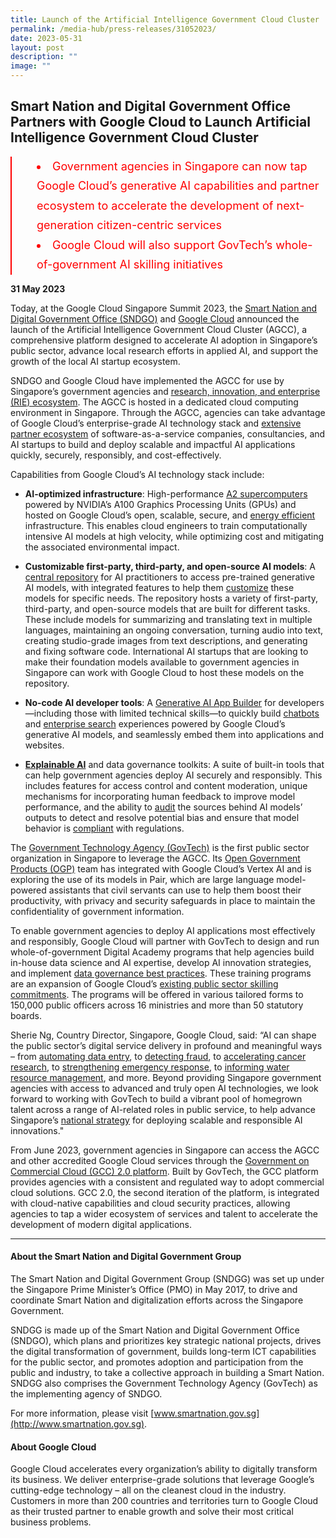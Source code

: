 ```yaml
---
title: Launch of the Artificial Intelligence Government Cloud Cluster
permalink: /media-hub/press-releases/31052023/
date: 2023-05-31
layout: post
description: ""
image: ""
---
```

## Smart Nation and Digital Government Office Partners with Google Cloud to Launch Artificial Intelligence Government Cloud Cluster

 
<div style="font-size:18px; font-weight: 400; line-height: 1.75; color: #FF0000; padding: 0px 0px 0px 40px; margin-left: 0; border-left: 2px solid red"><li>Government agencies in Singapore can now tap Google Cloud’s generative AI capabilities and partner ecosystem to accelerate the development of next-generation citizen-centric services</li><li>Google Cloud will also support GovTech’s whole-of-government AI skilling initiatives</li></div> 
 
 
**31 May 2023**
  

Today, at the Google Cloud Singapore Summit 2023, the [Smart Nation and Digital Government Office (SNDGO)](https://www.smartnation.gov.sg/about-smart-nation/sndgg/) and [Google Cloud](https://cloud.google.com/) announced the launch of the Artificial Intelligence Government Cloud Cluster (AGCC), a comprehensive platform designed to accelerate AI adoption in Singapore’s public sector, advance local research efforts in applied AI, and support the growth of the local AI startup ecosystem.

SNDGO and Google Cloud have implemented the AGCC for use by Singapore’s government agencies and [research, innovation, and enterprise (RIE) ecosystem](https://www.nrf.gov.sg/rie-ecosystem/ecosystem/). The AGCC is hosted in a dedicated cloud computing environment in Singapore. Through the AGCC, agencies can take advantage of Google Cloud’s enterprise-grade AI technology stack and [extensive partner ecosystem](https://cloud.google.com/blog/products/ai-machine-learning/google-cloud-at-io-2023) of software-as-a-service companies, consultancies, and AI startups to build and deploy scalable and impactful AI applications quickly, securely, responsibly, and cost-effectively.

Capabilities from Google Cloud’s AI technology stack include:

*   **AI-optimized infrastructure**: High-performance [A2 supercomputers](https://cloud.google.com/blog/products/compute/a2-vms-with-nvidia-a100-gpus-are-ga/) powered by NVIDIA’s A100 Graphics Processing Units (GPUs) and hosted on Google Cloud’s open, scalable, secure, and [energy efficient](https://cloud.google.com/sustainability) infrastructure. This enables cloud engineers to train computationally intensive AI models at high velocity, while optimizing cost and mitigating the associated environmental impact.  

*   **Customizable first-party, third-party, and open-source AI models**: A [central repository](https://cloud.google.com/model-garden) for AI practitioners to access pre-trained generative AI models, with integrated features to help them [customize](https://cloud.google.com/blog/products/ai-machine-learning/vertex-ai-model-garden-and-generative-ai-studio) these models for specific needs. The repository hosts a variety of first-party, third-party, and open-source models that are built for different tasks. These include models for summarizing and translating text in multiple languages, maintaining an ongoing conversation, turning audio into text, creating studio-grade images from text descriptions, and generating and fixing software code. International AI startups that are looking to make their foundation models available to government agencies in Singapore can work with Google Cloud to host these models on the repository.
 
*   **No-code AI developer tools**: A [Generative AI App Builder](https://cloud.google.com/blog/products/ai-machine-learning/create-generative-apps-in-minutes-with-gen-app-builder) for developers—including those with limited technical skills—to quickly build [chatbots](https://storage.googleapis.com/gweb-cloudblog-publish/original_images/1_Gen_App_Builder_chat.gif) and [enterprise search](https://storage.googleapis.com/gweb-cloudblog-publish/original_images/2_Gen_App_Builder_search.gif) experiences powered by Google Cloud’s generative AI models, and seamlessly embed them into applications and websites.

*   [**Explainable AI**](https://cloud.google.com/explainable-ai) and data governance toolkits: A suite of built-in tools that can help government agencies deploy AI securely and responsibly. This includes features for access control and content moderation, unique mechanisms for incorporating human feedback to improve model performance, and the ability to [audit](https://cloud.google.com/vertex-ai/docs/explainable-ai/overview) the sources behind AI models’ outputs to detect and resolve potential bias and ensure that model behavior is [compliant](https://cloud.google.com/security/compliance) with regulations.
    
The [Government Technology Agency (GovTech)](https://www.tech.gov.sg/) is the first public sector organization in Singapore to leverage the AGCC. Its [Open Government Products (OGP)](https://open.gov.sg/) team has integrated with Google Cloud’s Vertex AI and is exploring the use of its models in Pair, which are large language model-powered assistants that civil servants can use to help them boost their productivity, with privacy and security safeguards in place to maintain the confidentiality of government information.

To enable government agencies to deploy AI applications most effectively and responsibly, Google Cloud will partner with GovTech to design and run whole-of-government Digital Academy programs that help agencies build in-house data science and AI expertise, develop AI innovation strategies, and implement [data governance best practices](https://cloud.google.com/blog/products/data-analytics/data-governance-in-the-cloud-part-2-tools). These training programs are an expansion of Google Cloud’s [existing public sector skilling commitments](https://www.smartnation.gov.sg/media-hub/press-releases/23082022/). The programs will be offered in various tailored forms to 150,000 public officers across 16 ministries and more than 50 statutory boards.

Sherie Ng, Country Director, Singapore, Google Cloud, said: “AI can shape the public sector’s digital service delivery in profound and meaningful ways – from [automating data entry](https://cloud.google.com/blog/topics/public-sector/document-ai-government-makes-it-easier-process-documents-and-deliver-better-constituent-services), to [detecting fraud](https://cloud.google.com/blog/topics/public-sector/how-zero-trust-approach-protects-governments-and-constituents-against-fraud), to [accelerating cancer research](https://cloud.google.com/blog/topics/public-sector/googles-work-in-pathology-digitization), to [strengthening emergency response](https://cloud.google.com/blog/topics/public-sector/geodata-rescue-how-d%C3%BCsseldorf-fire-department-uses-google-cloud), to [informing water resource management](https://www.googlecloudpresscorner.com/2022-11-02-South-Florida-Agency-Turns-to-Google-Public-Sector-to-Help-Manage-Critical-Water-Programs), and more. Beyond providing Singapore government agencies with access to advanced and truly open AI technologies, we look forward to working with GovTech to build a vibrant pool of homegrown talent across a range of AI-related roles in public service, to help advance Singapore’s [national strategy](https://www.smartnation.gov.sg/initiatives/artificial-intelligence/) for deploying scalable and responsible AI innovations."

From June 2023, government agencies in Singapore can access the AGCC and other accredited Google Cloud services through the [Government on Commercial Cloud (GCC) 2.0 platform](https://www.developer.tech.gov.sg/products/categories/infrastructure-and-hosting/government-on-commercial-cloud/overview.html). Built by GovTech, the GCC platform provides agencies with a consistent and regulated way to adopt commercial cloud solutions. GCC 2.0, the second iteration of the platform, is integrated with cloud-native capabilities and cloud security practices, allowing agencies to tap a wider ecosystem of services and talent to accelerate the development of modern digital applications.

_______


#### About the Smart Nation and Digital Government Group&nbsp;

The Smart Nation and Digital Government Group (SNDGG) was set up under the Singapore Prime Minister’s Office (PMO) in May 2017, to drive and coordinate Smart Nation and digitalization efforts across the Singapore Government.

SNDGG is made up of the Smart Nation and Digital Government Office (SNDGO), which plans and prioritizes key strategic national projects, drives the digital transformation of government, builds long-term ICT capabilities for the public sector, and promotes adoption and participation from the public and industry, to take a collective approach in building a Smart Nation. SNDGG also comprises the Government Technology Agency (GovTech) as the implementing agency of SNDGO.

For more information, please visit [www.smartnation.gov.sg](http://www.smartnation.gov.sg).

#### About Google Cloud

Google Cloud accelerates every organization’s ability to digitally transform its business. We deliver enterprise-grade solutions that leverage Google’s cutting-edge technology – all on the cleanest cloud in the industry. Customers in more than 200 countries and territories turn to Google Cloud as their trusted partner to enable growth and solve their most critical business problems.